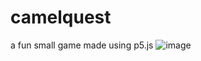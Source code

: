 # camelquest
a fun small game made using p5.js
![image](https://github.com/user-attachments/assets/3af1c361-4abc-4eac-b8f9-8fcac6071acc)
